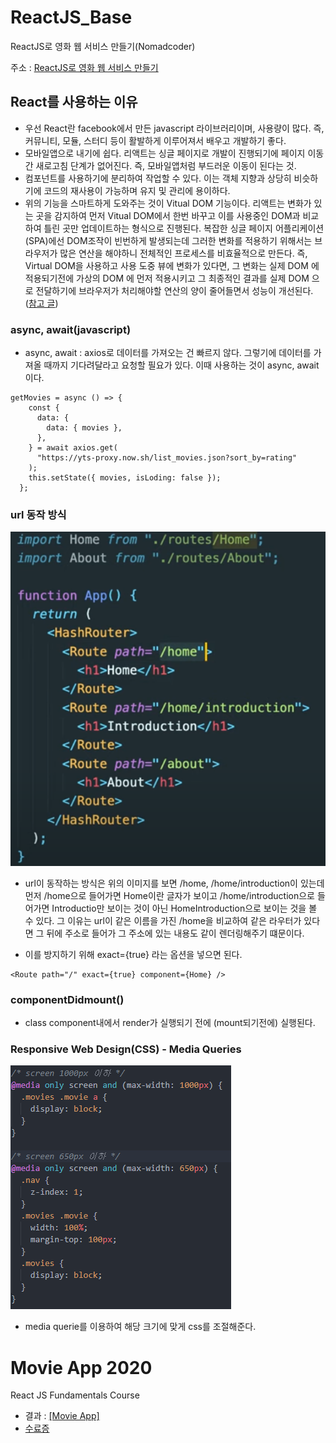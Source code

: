 # ReactJS_Base

ReactJS로 영화 웹 서비스 만들기(Nomadcoder)

주소 : [ReactJS로 영화 웹 서비스 만들기](https://nomadcoders.co/react-fundamentals)

## React를 사용하는 이유

- 우선 React란 facebook에서 만든 javascript 라이브러리이며, 사용량이 많다. 즉, 커뮤니티, 모듈, 스터디 등이 활발하게 이루어져서 배우고 개발하기 좋다.
- 모바일앱으로 내기에 쉽다. 리액트는 싱글 페이지로 개발이 진행되기에 페이지 이동 간 새로고침 단계가 없어진다. 즉, 모바일앱처럼 부드러운 이동이 된다는 것.
- 컴포넌트를 사용하기에 분리하여 작업할 수 있다. 이는 객체 지향과 상당히 비슷하기에 코드의 재사용이 가능하며 유지 및 관리에 용이하다.
- 위의 기능을 스마트하게 도와주는 것이 Vitual DOM 기능이다. 리액트는 변화가 있는 곳을 감지하여 먼저 Vitual DOM에서 한번 바꾸고 이를 사용중인 DOM과 비교하여 틀린 곳만 업데이트하는 형식으로 진행된다. 복잡한 싱글 페이지 어플리케이션(SPA)에선 DOM조작이 빈번하게 발생되는데 그러한 변화를 적용하기 위해서는 브라우저가 많은 연산을 해야하니 전체적인 프로세스를 비효율적으로 만든다. 즉, Virtual DOM을 사용하고 사용 도중 뷰에 변화가 있다면, 그 변화는 실제 DOM 에 적용되기전에 가상의 DOM 에 먼저 적용시키고 그 최종적인 결과를 실제 DOM 으로 전달하기에 브라우저가 처리해야할 연산의 양이 줄어들면서 성능이 개선된다. ([참고 글](https://velopert.com/3236))

### async, await(javascript)

- async, await : axios로 데이터를 가져오는 건 빠르지 않다. 그렇기에 데이터를 가져올 때까지 기다려달라고 요청할 필요가 있다. 이때 사용하는 것이 async, await이다.

```
getMovies = async () => {
    const {
      data: {
        data: { movies },
      },
    } = await axios.get(
      "https://yts-proxy.now.sh/list_movies.json?sort_by=rating"
    );
    this.setState({ movies, isLoding: false });
  };
```

### url 동작 방식

![urlAction](./ReadmeImg/url_action_system.PNG)

- url이 동작하는 방식은 위의 이미지를 보면 /home, /home/introduction이 있는데 먼저 /home으로 들어가면 Home이란 글자가 보이고 /home/introduction으로 들어가면 Introductio만 보이는 것이 아닌 HomeIntroduction으로 보이는 것을 볼 수 있다. 그 이유는 url이 같은 이름을 가진 /home을 비교하여 같은 라우터가 있다면 그 뒤에 주소로 들어가 그 주소에 있는 내용도 같이 렌더링해주기 떄문이다.

- 이를 방지하기 위해 exact={true} 라는 옵션을 넣으면 된다.

```
<Route path="/" exact={true} component={Home} />
```

### componentDidmount()

- class component내에서 render가 실행되기 전에 (mount되기전에) 실행된다.

### Responsive Web Design(CSS) - Media Queries

![media](./ReadmeImg/Responsive_Web_Design_Media_Queries.PNG)

- media querie를 이용하여 해당 크기에 맞게 css를 조절해준다.

# Movie App 2020

React JS Fundamentals Course

- 결과 : [[Movie App]](https://kyeongmin-log.github.io/reactjs_base/)
- [수료증](https://nomadcoders.co/certs/fe3961a0-a3b6-4f49-889a-3d1bcfe0a270)
